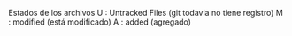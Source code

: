 Estados de los archivos
U : Untracked Files (git todavia no tiene registro)
M : modified (está modificado)
A : added (agregado)